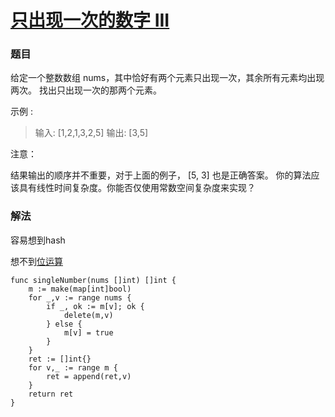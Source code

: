 # [只出现一次的数字 III](https://leetcode-cn.com/problems/single-number-iii/)

### 题目

给定一个整数数组 nums，其中恰好有两个元素只出现一次，其余所有元素均出现两次。 找出只出现一次的那两个元素。

示例 :

>输入: [1,2,1,3,2,5]
输出: [3,5]

注意：

结果输出的顺序并不重要，对于上面的例子， [5, 3] 也是正确答案。
你的算法应该具有线性时间复杂度。你能否仅使用常数空间复杂度来实现？

### 解法

容易想到hash

想不到[位运算](https://leetcode-cn.com/problems/single-number-iii/solution/zhi-chu-xian-yi-ci-de-shu-zi-iiixiang-jie-pai-xu-h/)

```
func singleNumber(nums []int) []int {
	m := make(map[int]bool)
	for _,v := range nums {
		if _, ok := m[v]; ok {
			delete(m,v)
		} else {
			m[v] = true
		}
	}
	ret := []int{}
	for v,_ := range m {
		ret = append(ret,v)
	}
	return ret
}
```
